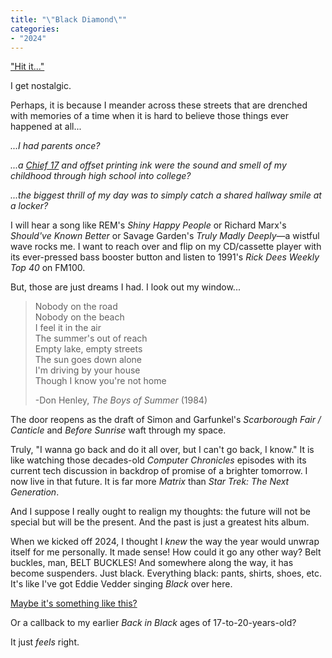```yaml
---
title: "\"Black Diamond\""
categories:
- "2024"
---
```


["Hit it..."](https://music.youtube.com/watch?v=OMoxxjCRnbw&si=mtK-NoYlUo0PTGNt)

I get nostalgic.  

Perhaps, it is because I meander across these streets that are drenched with memories of a time when it is hard to believe those things ever happened at all... 

*...I had parents once?*

*...a [Chief 17](https://www.youtube.com/watch?v=cj2P88EB-s8) and offset printing ink were the sound and smell of my childhood through high school into college?*

*...the biggest thrill of my day was to simply  catch a shared hallway smile at a locker?*

I will hear a song like REM's *Shiny Happy People* or Richard Marx's *Should've Known Better* or Savage Garden's *Truly Madly Deeply*—a wistful wave rocks me.  I want to reach over and flip on my CD/cassette player with its ever-pressed bass booster button and listen to 1991's *Rick Dees Weekly Top 40* on FM100.

But, those are just dreams I had.  I look out my window...

> Nobody on the road  
Nobody on the beach  
I feel it in the air  
The summer's out of reach  
Empty lake, empty streets  
The sun goes down alone  
I'm driving by your house  
Though I know you're not home  
>
> -Don Henley, *The Boys of Summer* (1984)

The door reopens as the draft of Simon and Garfunkel's *Scarborough Fair / Canticle* and *Before Sunrise* waft through my space. 

Truly, "I wanna go back and do it all over, but I can't go back, I know."  It is like watching those decades-old *Computer Chronicles* episodes with its current tech discussion in backdrop of promise of a brighter tomorrow.  I now live in that future.  It is far more *Matrix* than *Star Trek: The Next Generation*.

And I suppose I really ought to realign my thoughts: the future will not be special but will be the present.  And the past is just a greatest hits album. 

When we kicked off 2024, I thought I *knew* the way the year would unwrap itself for me personally.  It made sense!  How could it go any other way?  Belt buckles, man, BELT BUCKLES!  And somewhere along the way, it has become suspenders.  Just black.  Everything black: pants, shirts, shoes, etc.  It's like I've got Eddie Vedder singing *Black* over here.

[Maybe it's something like this?](https://www.youtube.com/watch?v=s_NQ9yUQ6cY)

Or a callback to my earlier *Back in Black* ages of 17-to-20-years-old?

It just *feels* right.    









